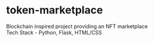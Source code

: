 # token-marketplace
Blockchain inspired project providing an NFT marketplace  
Tech Stack - Python, Flask, HTML/CSS
